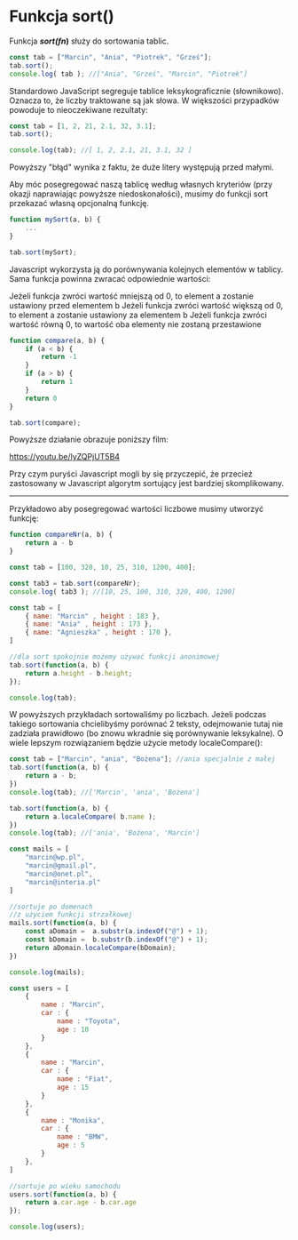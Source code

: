 # Funkcja sort()

Funkcja ***sort(fn*)** służy do sortowania tablic.

```js
const tab = ["Marcin", "Ania", "Piotrek", "Grześ"];
tab.sort();
console.log( tab ); //["Ania", "Grześ", "Marcin", "Piotrek"]
```

Standardowo JavaScript segreguje tablice leksykograficznie (słownikowo). Oznacza to, że liczby traktowane są jak słowa.
W większości przypadków powoduje to nieoczekiwane rezultaty:

```js
const tab = [1, 2, 21, 2.1, 32, 3.1];
tab.sort();

console.log(tab); //[ 1, 2, 2.1, 21, 3.1, 32 ]
```

Powyższy "błąd" wynika z faktu, że duże litery występują przed małymi.

Aby móc posegregować naszą tablicę według własnych kryteriów (przy okazji naprawiając powyższe niedoskonałości), musimy do funkcji sort przekazać własną opcjonalną funkcję.

```js
function mySort(a, b) {
    ...
}

tab.sort(mySort);
```

Javascript wykorzysta ją do porównywania kolejnych elementów w tablicy. Sama funkcja powinna zwracać odpowiednie wartości:

Jeżeli funkcja zwróci wartość mniejszą od 0, to element a zostanie ustawiony przed elementem b
Jeżeli funkcja zwróci wartość większą od 0, to element a zostanie ustawiony za elementem b
Jeżeli funkcja zwróci wartość równą 0, to wartość oba elementy nie zostaną przestawione

```js
function compare(a, b) {
    if (a < b) {
        return -1
    }
    if (a > b) {
        return 1
    }
    return 0
}

tab.sort(compare);
```

Powyższe działanie obrazuje poniższy film:

https://youtu.be/lyZQPjUT5B4

Przy czym puryści Javascript mogli by się przyczepić, że przecież zastosowany w Javascript algorytm sortujący jest bardziej skomplikowany.

------------------------------------------------------------------------------

Przykładowo aby posegregować wartości liczbowe musimy utworzyć funkcję:

```js
function compareNr(a, b) {
    return a - b
}

const tab = [100, 320, 10, 25, 310, 1200, 400];

const tab3 = tab.sort(compareNr);
console.log( tab3 ); //[10, 25, 100, 310, 320, 400, 1200]
```

```js
const tab = [
    { name: "Marcin" , height : 183 },
    { name: "Ania" , height : 173 },
    { name: "Agnieszka" , height : 170 },
]

//dla sort spokojnie możemy używać funkcji anonimowej
tab.sort(function(a, b) {
    return a.height - b.height;
});

console.log(tab);
```

W powyższych przykładach sortowaliśmy po liczbach. Jeżeli podczas takiego sortowania chcielibyśmy porównać 2 teksty, odejmowanie tutaj nie zadziała prawidłowo (bo znowu wkradnie się porównywanie leksykalne). O wiele lepszym rozwiązaniem będzie użycie metody localeCompare():

```js
const tab = ["Marcin", "ania", "Bożena"]; //ania specjalnie z małej
tab.sort(function(a, b) {
    return a - b;
})
console.log(tab); //['Marcin', 'ania', 'Bożena']

tab.sort(function(a, b) {
    return a.localeCompare( b.name );
})
console.log(tab); //['ania', 'Bożena', 'Marcin']
```

```js
const mails = [
    "marcin@wp.pl",
    "marcin@gmail.pl",
    "marcin@onet.pl",
    "marcin@interia.pl"
]

//sortuje po domenach
//z użyciem funkcji strzałkowej
mails.sort(function(a, b) {
    const aDomain =  a.substr(a.indexOf("@") + 1);
    const bDomain =  b.substr(b.indexOf("@") + 1);
    return aDomain.localeCompare(bDomain);
})

console.log(mails);
```
```js
const users = [
    {
        name : "Marcin",
        car : {
            name : "Toyota",
            age : 10
        }
    },
    {
        name : "Marcin",
        car : {
            name : "Fiat",
            age : 15
        }
    },
    {
        name : "Monika",
        car : {
            name : "BMW",
            age : 5
        }
    },
]

//sortuje po wieku samochodu
users.sort(function(a, b) {
    return a.car.age - b.car.age
});

console.log(users);
```